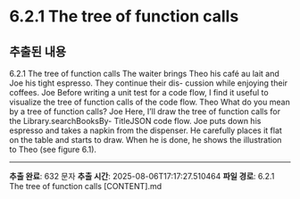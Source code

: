 # 6.2.1 The tree of function calls

## 추출된 내용

6.2.1 The tree of function calls
The waiter brings Theo his café au lait and Joe his tight espresso. They continue their dis-
cussion while enjoying their coffees.
Joe Before writing a unit test for a code flow, I find it useful to visualize the tree of
function calls of the code flow.
Theo What do you mean by a tree of function calls?
Joe Here, I’ll draw the tree of function calls for the Library.searchBooksBy-
TitleJSON code flow.
Joe puts down his espresso and takes a napkin from the dispenser. He carefully places it
flat on the table and starts to draw. When he is done, he shows the illustration to Theo (see
figure 6.1).

---

**추출 완료**: 632 문자
**추출 시간**: 2025-08-06T17:17:27.510464
**파일 경로**: 6.2.1 The tree of function calls [CONTENT].md
